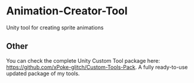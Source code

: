 # Animation-Creator-Tool
Unity tool for creating sprite animations


## Other
You can check the complete Unity Custom Tool package here: https://github.com/xPoke-glitch/Custom-Tools-Pack. A fully ready-to-use updated package of my tools.
